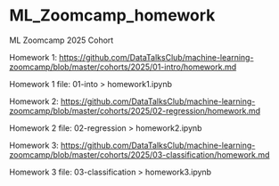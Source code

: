 # ML_Zoomcamp_homework
ML Zoomcamp 2025 Cohort

Homework 1: https://github.com/DataTalksClub/machine-learning-zoomcamp/blob/master/cohorts/2025/01-intro/homework.md

Homework 1 file: 01-into > homework1.ipynb

Homework 2: https://github.com/DataTalksClub/machine-learning-zoomcamp/blob/master/cohorts/2025/02-regression/homework.md

Homework 2 file: 02-regression > homework2.ipynb

Homework 3: https://github.com/DataTalksClub/machine-learning-zoomcamp/blob/master/cohorts/2025/03-classification/homework.md

Homework 3 file: 03-classification > homework3.ipynb
